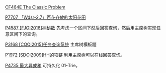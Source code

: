 [CF464E The Classic Problem](https://www.luogu.com.cn/problem/CF464E) 

[P7707 「Wdsr-2.7」百花齐放的太阳花田](https://www.luogu.com.cn/problem/P7707) 

[P4587 [FJOI2016]神秘数](https://www.luogu.com.cn/problem/P4587) 先考虑一个区间下然后回答查询，然后用主席树实现任意区间下的查询。 

[P3168 [CQOI2015]任务查询系统](https://www.luogu.com.cn/problem/P3168) 主席树模板题

[P1972 [SDOI2009]HH的项链](https://www.luogu.com.cn/problem/P1972) 利用主席树可以在线回答查询。

[P4735 最大异或和](https://www.luogu.com.cn/problem/P4735) 可持久化 $\text{01-Trie}$。
